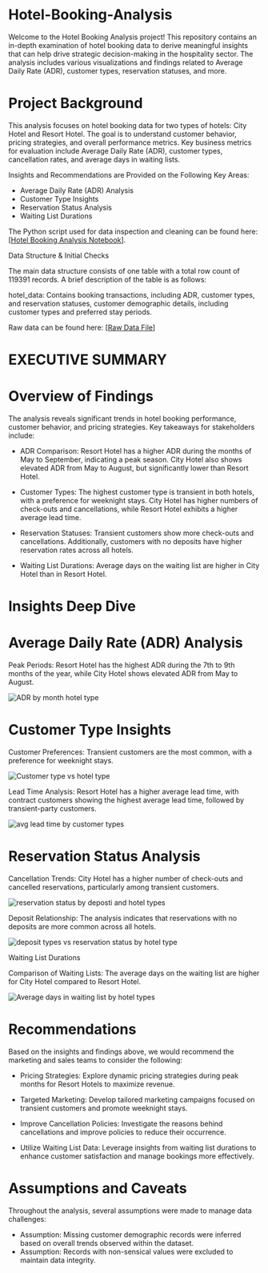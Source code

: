 # Hotel-Booking-Analysis

Welcome to the Hotel Booking Analysis project! This repository contains an in-depth examination of hotel booking data to derive meaningful insights that can help drive strategic decision-making in the hospitality sector. The analysis includes various visualizations and findings related to Average Daily Rate (ADR), customer types, reservation statuses, and more.

# Project Background

This analysis focuses on hotel booking data for two types of hotels: City Hotel and Resort Hotel. The goal is to understand customer behavior, pricing strategies, and overall performance metrics. Key business metrics for evaluation include Average Daily Rate (ADR), customer types, cancellation rates, and average days in waiting lists.


Insights and Recommendations are Provided on the Following Key Areas:

* Average Daily Rate (ADR) Analysis
* Customer Type Insights
* Reservation Status Analysis
* Waiting List Durations

The Python script used for data inspection and cleaning can be found here: [[Hotel Booking Analysis Notebook](./hotel-booking.ipynb)].

Data Structure & Initial Checks

The main data structure consists of one table with a total row count of 119391 records. 
A brief description of the table is as follows:

hotel_data: Contains booking transactions, including ADR, customer types, and reservation statuses, customer demographic details, including customer types and preferred stay periods.

Raw data can be found here: [[Raw Data File](./hotel_bookings.csv)]


# EXECUTIVE SUMMARY

# Overview of Findings

The analysis reveals significant trends in hotel booking performance, customer behavior, and pricing strategies. Key takeaways for stakeholders include:

* ADR Comparison: 
Resort Hotel has a higher ADR during the months of May to September, indicating a peak season. City Hotel also shows elevated ADR from May to August, but significantly lower than Resort Hotel.

* Customer Types: 
The highest customer type is transient in both hotels, with a preference for weeknight stays. City Hotel has higher numbers of check-outs and cancellations, while Resort Hotel exhibits a higher average lead time.

* Reservation Statuses: 
Transient customers show more check-outs and cancellations. Additionally, customers with no deposits have higher reservation rates across all hotels.

* Waiting List Durations: 
Average days on the waiting list are higher in City Hotel than in Resort Hotel.


# Insights Deep Dive

# Average Daily Rate (ADR) Analysis

Peak Periods: Resort Hotel has the highest ADR during the 7th to 9th months of the year, while City Hotel shows elevated ADR from May to August.

![ADR by month   hotel type](https://github.com/user-attachments/assets/115b4324-31e9-4e5b-85bb-3eb908abe209)

# Customer Type Insights

Customer Preferences: Transient customers are the most common, with a preference for weeknight stays.

![Customer type vs hotel type](https://github.com/user-attachments/assets/dc74ed5b-5d2d-4c72-aa6f-0b065fcaa28a)


Lead Time Analysis: Resort Hotel has a higher average lead time, with contract customers showing the highest average lead time, followed by transient-party customers.

![avg lead time by customer types](https://github.com/user-attachments/assets/aeb487c1-7118-410f-81d4-7524a3fb195f)


# Reservation Status Analysis

Cancellation Trends: City Hotel has a higher number of check-outs and cancelled reservations, particularly among transient customers.

![reservation status by deposti and hotel types](https://github.com/user-attachments/assets/05707bc2-6464-4f19-9607-b6833fb6cbc1)


Deposit Relationship: The analysis indicates that reservations with no deposits are more common across all hotels.

![deposit types vs reservation status by hotel type](https://github.com/user-attachments/assets/25faa69e-386e-4b95-8161-e7963ef25454)


Waiting List Durations

Comparison of Waiting Lists: The average days on the waiting list are higher for City Hotel compared to Resort Hotel.

![Average days in waiting list by hotel types](https://github.com/user-attachments/assets/546134bb-498b-4170-a4d1-2c4bd625144e)




# Recommendations

Based on the insights and findings above, we would recommend the marketing and sales teams to consider the following:

* Pricing Strategies: Explore dynamic pricing strategies during peak months for Resort Hotels to maximize revenue.

* Targeted Marketing: Develop tailored marketing campaigns focused on transient customers and promote weeknight stays.

* Improve Cancellation Policies: Investigate the reasons behind cancellations and improve policies to reduce their occurrence.

* Utilize Waiting List Data: Leverage insights from waiting list durations to enhance customer satisfaction and manage bookings more effectively.


# Assumptions and Caveats

Throughout the analysis, several assumptions were made to manage data challenges:

* Assumption: Missing customer demographic records were inferred based on overall trends observed within the dataset.
* Assumption: Records with non-sensical values were excluded to maintain data integrity.
